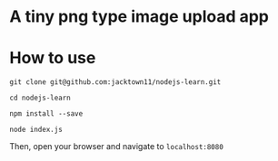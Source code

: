 # A tiny png type image upload app

# How to use
```
git clone git@github.com:jacktown11/nodejs-learn.git

cd nodejs-learn

npm install --save

node index.js

```
Then, open your browser and navigate to `localhost:8080`
